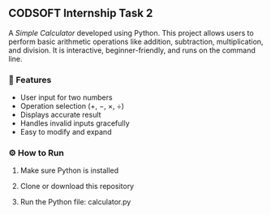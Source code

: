 ## CODSOFT Internship Task 2

A *Simple Calculator* developed using Python. This project allows users to perform basic arithmetic operations like addition, subtraction, multiplication, and division. It is interactive, beginner-friendly, and runs on the command line.

### 🧮 Features

- User input for two numbers
- Operation selection (+, −, ×, ÷)
- Displays accurate result
- Handles invalid inputs gracefully
- Easy to modify and expand

### ⚙️ How to Run

1. Make sure Python is installed

2. Clone or download this repository

3. Run the Python file: calculator.py
